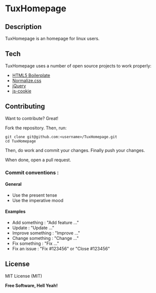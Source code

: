 # TuxHomepage

## Description

TuxHomepage is an homepage for linux users.

## Tech

TuxHomepage uses a number of open source projects to work properly:

- [HTML5 Boilerplate](https://html5boilerplate.com)
- [Normalize.css](https://necolas.github.io/normalize.css)
- [jQuery](https://jquery.com)
- [js-cookie](https://github.com/js-cookie/js-cookie)

## Contributing

Want to contribute? Great!

Fork the repository. Then, run:

    git clone git@github.com:<username>/TuxHomepage.git
    cd TuxHomepage

Then, do work and commit your changes. Finally push your changes.

When done, open a pull request.

### Commit conventions :

#### General
  - Use the present tense
  - Use the imperative mood

#### Examples
  - Add something : "Add feature ..."
  - Update : "Update ..."
  - Improve something : "Improve ..."
  - Change something : "Change ..."
  - Fix something : "Fix ..."
  - Fix an issue : "Fix #123456" or "Close #123456"

License
----

MIT License (MIT)

**Free Software, Hell Yeah!**
